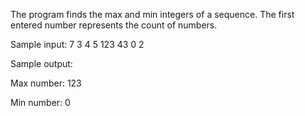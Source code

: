 The program finds the max and min integers of a sequence. The first entered number represents the count of numbers.

Sample input: 7 3 4 5 123 43 0 2

Sample output:

Max number: 123

Min number: 0



